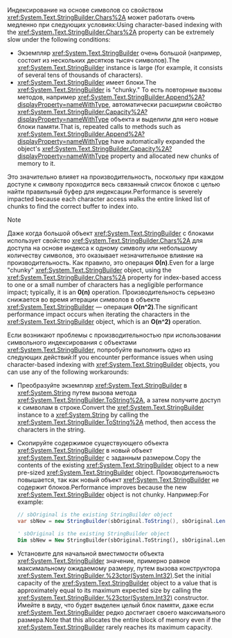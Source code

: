 <span data-ttu-id="f28fc-101">Индексирование на основе символов со свойством <xref:System.Text.StringBuilder.Chars%2A> может работать очень медленно при следующих условиях:</span><span class="sxs-lookup"><span data-stu-id="f28fc-101">Using character-based indexing with the <xref:System.Text.StringBuilder.Chars%2A> property can be extremely slow under the following conditions:</span></span>

- <span data-ttu-id="f28fc-102">Экземпляр <xref:System.Text.StringBuilder> очень большой (например, состоит из нескольких десятков тысяч символов).</span><span class="sxs-lookup"><span data-stu-id="f28fc-102">The <xref:System.Text.StringBuilder> instance is large (for example, it consists of several tens of thousands of characters).</span></span>
- <span data-ttu-id="f28fc-103"><xref:System.Text.StringBuilder> имеет блоки.</span><span class="sxs-lookup"><span data-stu-id="f28fc-103">The <xref:System.Text.StringBuilder> is "chunky."</span></span> <span data-ttu-id="f28fc-104">То есть повторные вызовы методов, например <xref:System.Text.StringBuilder.Append%2A?displayProperty=nameWithType>, автоматически расширили свойство <xref:System.Text.StringBuilder.Capacity%2A?displayProperty=nameWithType> объекта и выделили для него новые блоки памяти.</span><span class="sxs-lookup"><span data-stu-id="f28fc-104">That is, repeated calls to methods such as <xref:System.Text.StringBuilder.Append%2A?displayProperty=nameWithType> have automatically expanded the object's <xref:System.Text.StringBuilder.Capacity%2A?displayProperty=nameWithType> property and allocated new chunks of memory to it.</span></span>

<span data-ttu-id="f28fc-105">Это значительно влияет на производительность, поскольку при каждом доступе к символу проходится весь связанный список блоков с целью найти правильный буфер для индексации.</span><span class="sxs-lookup"><span data-stu-id="f28fc-105">Performance is severely impacted because each character access walks the entire linked list of chunks to find the correct buffer to index into.</span></span>

> [!NOTE]
>  <span data-ttu-id="f28fc-106">Даже когда большой объект <xref:System.Text.StringBuilder> с блоками использует свойство <xref:System.Text.StringBuilder.Chars%2A> для доступа на основе индекса к одному символу или небольшому количеству символов, это оказывает незначительное влияние на производительность. Как правило, это операция **0(n)**.</span><span class="sxs-lookup"><span data-stu-id="f28fc-106">Even for a large "chunky" <xref:System.Text.StringBuilder> object, using the <xref:System.Text.StringBuilder.Chars%2A> property for index-based access to one or a small number of characters has a negligible performance impact; typically, it is an **0(n)** operation.</span></span> <span data-ttu-id="f28fc-107">Производительность серьезно снижается во время итерации символов в объекте <xref:System.Text.StringBuilder> — операция **O(n^2)**.</span><span class="sxs-lookup"><span data-stu-id="f28fc-107">The significant performance impact occurs when iterating the characters in the <xref:System.Text.StringBuilder> object, which is an **O(n^2)** operation.</span></span> 

<span data-ttu-id="f28fc-108">Если возникают проблемы с производительностью при использовании символьного индексирования с объектами <xref:System.Text.StringBuilder>, попробуйте выполнить одно из следующих действий:</span><span class="sxs-lookup"><span data-stu-id="f28fc-108">If you encounter performance issues when using character-based indexing with <xref:System.Text.StringBuilder> objects, you can use any of the following workarounds:</span></span>

- <span data-ttu-id="f28fc-109">Преобразуйте экземпляр <xref:System.Text.StringBuilder> в <xref:System.String> путем вызова метода <xref:System.Text.StringBuilder.ToString%2A>, а затем получите доступ к символам в строке.</span><span class="sxs-lookup"><span data-stu-id="f28fc-109">Convert the <xref:System.Text.StringBuilder> instance to a <xref:System.String> by calling the <xref:System.Text.StringBuilder.ToString%2A> method, then access the characters in the string.</span></span>

- <span data-ttu-id="f28fc-110">Скопируйте содержимое существующего объекта <xref:System.Text.StringBuilder> в новый объект <xref:System.Text.StringBuilder> с заданным размером.</span><span class="sxs-lookup"><span data-stu-id="f28fc-110">Copy the contents of the existing <xref:System.Text.StringBuilder> object to a new pre-sized <xref:System.Text.StringBuilder> object.</span></span> <span data-ttu-id="f28fc-111">Производительность повышается, так как новый объект <xref:System.Text.StringBuilder> не содержит блоков.</span><span class="sxs-lookup"><span data-stu-id="f28fc-111">Performance improves because the new <xref:System.Text.StringBuilder> object is not chunky.</span></span> <span data-ttu-id="f28fc-112">Например:</span><span class="sxs-lookup"><span data-stu-id="f28fc-112">For example:</span></span>

   ```csharp
   // sbOriginal is the existing StringBuilder object
   var sbNew = new StringBuilder(sbOriginal.ToString(), sbOriginal.Length);
   ```
   ```vb
   ' sbOriginal is the existing StringBuilder object
   Dim sbNew = New StringBuilder(sbOriginal.ToString(), sbOriginal.Length)
   ```
- <span data-ttu-id="f28fc-113">Установите для начальной вместимости объекта <xref:System.Text.StringBuilder> значение, примерно равное максимальному ожидаемому размеру, путем вызова конструктора <xref:System.Text.StringBuilder.%23ctor(System.Int32)>.</span><span class="sxs-lookup"><span data-stu-id="f28fc-113">Set the initial capacity of the <xref:System.Text.StringBuilder> object to a value that is approximately equal to its maximum expected size by calling the <xref:System.Text.StringBuilder.%23ctor(System.Int32)> constructor.</span></span> <span data-ttu-id="f28fc-114">Имейте в виду, что будет выделен целый блок памяти, даже если <xref:System.Text.StringBuilder> редко достигает своего максимального размера.</span><span class="sxs-lookup"><span data-stu-id="f28fc-114">Note that this allocates the entire block of memory even if the <xref:System.Text.StringBuilder> rarely reaches its maximum capacity.</span></span>
